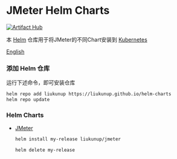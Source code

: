 # JMeter Helm Charts

[![Artifact Hub](https://img.shields.io/endpoint?url=https://artifacthub.io/badge/repository/jmeter)](https://artifacthub.io/packages/search?repo=jmeter)

本 [Helm](https://helm.sh) 仓库用于将JMeter的不同Chart安装到 [Kubernetes](https://kubernetes.io)

[English](README_en.md)

### 添加 Helm 仓库

运行下述命令，即可安装仓库

```bash
helm repo add liukunup https://liukunup.github.io/helm-charts
helm repo update
```

### Helm Charts

* [JMeter](https://liukunup.github.io/helm-charts/)

  ```bash
  helm install my-release liukunup/jmeter
  ```

  ```bash
  helm delete my-release
  ```
